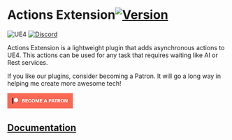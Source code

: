 # Actions Extension[![Version](https://img.shields.io/github/v/release/piperift/ActionsExtension?label=version)](https://github.com/PipeRift/ActionsExtension/releases)
![UE4](https://img.shields.io/badge/UE4-4.22%2B-orange)
[![Discord](https://img.shields.io/discord/288221302089711616?color=%237289da&label=discord)](https://discord.gg/nnsdr22)

Actions Extension is a lightweight plugin that adds asynchronous actions to UE4. This actions can be used for any task that requires waiting like AI or Rest services.

If you like our plugins, consider becoming a Patron. It will go a long way in helping me create more awesome tech!

[![patron](Docs/usage/img/patron_small.png)](https://www.patreon.com/bePatron?u=16503983)

## [Documentation](https://piperift.com/ActionsExtension)

